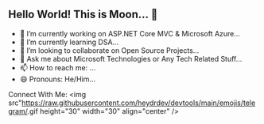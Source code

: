 ## Hello World! This is Moon... 👋

- 🔭 I’m currently working on ASP.NET Core MVC & Microsoft Azure...
- 🌱 I’m currently learning DSA...
- 👯 I’m looking to collaborate on Open Source Projects...
- 💬 Ask me about Microsoft Technologies or Any Tech Related Stuff...
- 📫 How to reach me: ...
- 😄 Pronouns: He/Him...

Connect With Me:
<img src"https://raw.githubusercontent.com/heydrdev/devtools/main/emojis/telegram/<cold-face>.gif height="30" width="30" align="center" />
